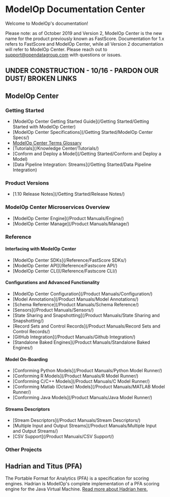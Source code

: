 # ModelOp Documentation Center

Welcome to ModelOp's documentation!

<!-- Search Bar -->
<!--<form action="/search.html" method="get">-->
<!--    <label for="search_box">Search</label>-->
<!--    <input type="text" id="search_box" name="query">-->
<!--    <input type="submit" value="search">-->
<!--</form>-->

Please note: as of October 2019 and Version 2, ModelOp Center is the new name for the product previously known as FastScore. Documentation for 1.x refers to FastScore and ModelOp Center, while all Version 2 documentation will refer to ModelOp Center. Please reach out to support@opendatagroup.com with questions or issues.

## UNDER CONSTRUCTION - 10/16 - PARDON OUR DUST/ BROKEN LINKS

## ModelOp Center

### Getting Started

- [ModelOp Center Getting Started Guide](/Getting Started/Getting Started with ModelOp Center)
- [ModelOp Center Specifications](/Getting Started/ModelOp Center Specs/)
- [ModelOp Center Terms Glossary](/Glossary/)
- [Tutorials](/Knowledge Center/Tutorials/)
- [Conform and Deploy a Model](/Getting Started/Conform and Deploy a Model)
- [Data Pipeline Integration: Streams](/Getting Started/Data Pipeline Integration)


### Product Versions
- [1.10 Release Notes](/Getting Started/Release Notes/)



### ModelOp Center Microservices Overview

- [ModelOp Center Engine](/Product Manuals/Engine/)
- [ModelOp Center Manage](/Product Manuals/Manage/)


### Reference

#### Interfacing with ModelOp Center
- [ModelOp Center SDKs](/Reference/FastScore SDKs/)
- [ModelOp Center API](/Reference/Fastscore API/)
- [ModelOp Center CLI](/Reference/Fastscore CLI/)

#### Configurations and Advanced Functionality

- [ModelOp Center Configuration](/Product Manuals/Configuration/)
- [Model Annotations](/Product Manuals/Model Annotations/)
- [Schema Reference](/Product Manuals/Schema Reference/)
- [Sensors](/Product Manuals/Sensors/)
- [State Sharing and Snapshotting](/Product Manuals/State Sharing and Snapshotting/)
- [Record Sets and Control Records](/Product Manuals/Record Sets and Control Records/)
- [GitHub Integration](/Product Manuals/Github Integration/)
- [Standalone Baked Engines](/Product Manuals/Standalone Baked Engines/)

#### Model On-Boarding

- [Conforming Python Models](/Product Manuals/Python Model Runner/)
- [Conforming R Models](/Product Manuals/R Model Runner/)
- [Conforming C/C++ Models](/Product Manuals/C Model Runner/)
- [Conforming Matlab (Octave) Models](/Product Manuals/MATLAB Model Runner/)
- [Conforming Java Models](/Product Manuals/Java Model Runner/)

#### Streams Descriptors

- [Stream Descriptors](/Product Manuals/Stream Descriptors/)
- [Multiple Input and Output Streams](/Product Manuals/Multiple Input and Output Streams/)
- [CSV Support](/Product Manuals/CSV Support/)


### Other Projects

## Hadrian and Titus (PFA)

The Portable Format for Analytics (PFA) is a specification for scoring engines.
Hadrian is ModelOp's complete implementation of a PFA scoring engine for
the Java Virtual Machine. [Read more about Hadrian here.](Hadrian)


